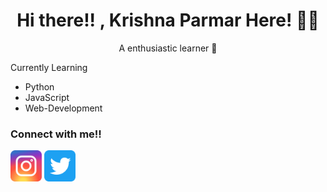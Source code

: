 <h1 align='center'> Hi there!! , Krishna Parmar Here! 🙋‍♂️ </h1>
<p align='center'> A enthusiastic learner 🎇 </p>
<p> Currently Learning
  <ul style="none">
    <li> Python </li>
    <li> JavaScript </li>
    <li> Web-Development </li>
  </ul>
</p>
<h3> Connect with me!! </h3>
<a href = https://instagram.com/_parmark target='blank'> <img src=https://github.com/edent/SuperTinyIcons/blob/master/images/svg/instagram.svg height='50' weight='50'/></a> <a href = https://twitter.com/@_parmar target='blank'> <img src=https://github.com/edent/SuperTinyIcons/blob/master/images/svg/twitter.svg height='50' weight='50'/></a>

